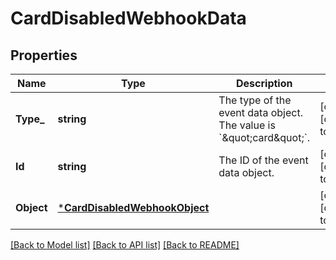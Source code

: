 # CardDisabledWebhookData

## Properties

 Name       | Type                                                           | Description                                                                     | Notes                        
------------|----------------------------------------------------------------|---------------------------------------------------------------------------------|------------------------------
 **Type_**  | **string**                                                     | The type of the event data object. The value is &#x60;\&quot;card\&quot;&#x60;. | [optional] [default to null] 
 **Id**     | **string**                                                     | The ID of the event data object.                                                | [optional] [default to null] 
 **Object** | [***CardDisabledWebhookObject**](CardDisabledWebhookObject.md) |                                                                                 | [optional] [default to null] 

[[Back to Model list]](../README.md#documentation-for-models) [[Back to API list]](../README.md#documentation-for-api-endpoints) [[Back to README]](../README.md)

